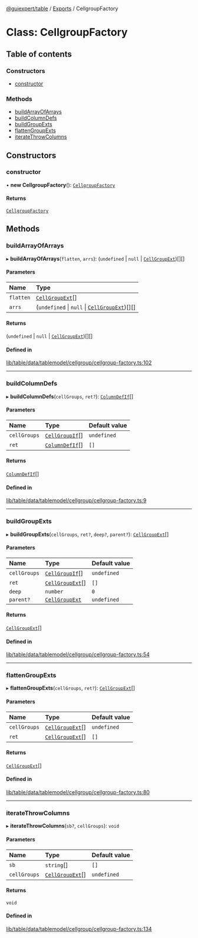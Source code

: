 [@guiexpert/table](../README.md) / [Exports](../modules.md) / CellgroupFactory

# Class: CellgroupFactory

## Table of contents

### Constructors

- [constructor](CellgroupFactory.md#constructor)

### Methods

- [buildArrayOfArrays](CellgroupFactory.md#buildarrayofarrays)
- [buildColumnDefs](CellgroupFactory.md#buildcolumndefs)
- [buildGroupExts](CellgroupFactory.md#buildgroupexts)
- [flattenGroupExts](CellgroupFactory.md#flattengroupexts)
- [iterateThrowColumns](CellgroupFactory.md#iteratethrowcolumns)

## Constructors

### constructor

• **new CellgroupFactory**(): [`CellgroupFactory`](CellgroupFactory.md)

#### Returns

[`CellgroupFactory`](CellgroupFactory.md)

## Methods

### buildArrayOfArrays

▸ **buildArrayOfArrays**(`flatten`, `arrs`): (`undefined` \| ``null`` \| [`CellGroupExt`](CellGroupExt.md))[][]

#### Parameters

| Name | Type |
| :------ | :------ |
| `flatten` | [`CellGroupExt`](CellGroupExt.md)[] |
| `arrs` | (`undefined` \| ``null`` \| [`CellGroupExt`](CellGroupExt.md))[][] |

#### Returns

(`undefined` \| ``null`` \| [`CellGroupExt`](CellGroupExt.md))[][]

#### Defined in

[lib/table/data/tablemodel/cellgroup/cellgroup-factory.ts:102](https://github.com/guiexperttable/ge-table/blob/6aaca3c/libs/table/src/lib/table/data/tablemodel/cellgroup/cellgroup-factory.ts#L102)

___

### buildColumnDefs

▸ **buildColumnDefs**(`cellGroups`, `ret?`): [`ColumnDefIf`](../interfaces/ColumnDefIf.md)[]

#### Parameters

| Name | Type | Default value |
| :------ | :------ | :------ |
| `cellGroups` | [`CellGroupIf`](../interfaces/CellGroupIf.md)[] | `undefined` |
| `ret` | [`ColumnDefIf`](../interfaces/ColumnDefIf.md)[] | `[]` |

#### Returns

[`ColumnDefIf`](../interfaces/ColumnDefIf.md)[]

#### Defined in

[lib/table/data/tablemodel/cellgroup/cellgroup-factory.ts:9](https://github.com/guiexperttable/ge-table/blob/6aaca3c/libs/table/src/lib/table/data/tablemodel/cellgroup/cellgroup-factory.ts#L9)

___

### buildGroupExts

▸ **buildGroupExts**(`cellGroups`, `ret?`, `deep?`, `parent?`): [`CellGroupExt`](CellGroupExt.md)[]

#### Parameters

| Name | Type | Default value |
| :------ | :------ | :------ |
| `cellGroups` | [`CellGroupIf`](../interfaces/CellGroupIf.md)[] | `undefined` |
| `ret` | [`CellGroupExt`](CellGroupExt.md)[] | `[]` |
| `deep` | `number` | `0` |
| `parent?` | [`CellGroupExt`](CellGroupExt.md) | `undefined` |

#### Returns

[`CellGroupExt`](CellGroupExt.md)[]

#### Defined in

[lib/table/data/tablemodel/cellgroup/cellgroup-factory.ts:54](https://github.com/guiexperttable/ge-table/blob/6aaca3c/libs/table/src/lib/table/data/tablemodel/cellgroup/cellgroup-factory.ts#L54)

___

### flattenGroupExts

▸ **flattenGroupExts**(`cellGroups`, `ret?`): [`CellGroupExt`](CellGroupExt.md)[]

#### Parameters

| Name | Type | Default value |
| :------ | :------ | :------ |
| `cellGroups` | [`CellGroupExt`](CellGroupExt.md)[] | `undefined` |
| `ret` | [`CellGroupExt`](CellGroupExt.md)[] | `[]` |

#### Returns

[`CellGroupExt`](CellGroupExt.md)[]

#### Defined in

[lib/table/data/tablemodel/cellgroup/cellgroup-factory.ts:80](https://github.com/guiexperttable/ge-table/blob/6aaca3c/libs/table/src/lib/table/data/tablemodel/cellgroup/cellgroup-factory.ts#L80)

___

### iterateThrowColumns

▸ **iterateThrowColumns**(`sb?`, `cellGroups`): `void`

#### Parameters

| Name | Type | Default value |
| :------ | :------ | :------ |
| `sb` | `string`[] | `[]` |
| `cellGroups` | [`CellGroupExt`](CellGroupExt.md)[] | `undefined` |

#### Returns

`void`

#### Defined in

[lib/table/data/tablemodel/cellgroup/cellgroup-factory.ts:134](https://github.com/guiexperttable/ge-table/blob/6aaca3c/libs/table/src/lib/table/data/tablemodel/cellgroup/cellgroup-factory.ts#L134)
